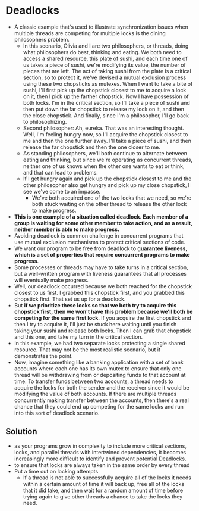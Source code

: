 # Deadlocks

- A classic example that's used to illustrate synchronization issues when multiple threads are competing for multiple locks is the dining philosophers problem.
  - In this scenario, Olivia and I are two philosophers, or threads, doing what philosophers do best, thinking and eating. We both need to access a shared resource, this plate of sushi, and each time one of us takes a piece of sushi, we're modifying its value, the number of pieces that are left. The act of taking sushi from the plate is a critical section, so to protect it, we've devised a mutual exclusion process using these two chopsticks as mutexes. When I want to take a bite of sushi, I'll first pick up the chopstick closest to me to acquire a lock on it, then I pick up the farther chopstick. Now I have possession of both locks. I'm in the critical section, so I'll take a piece of sushi and then put down the far chopstick to release my lock on it, and then the close chopstick. And finally, since I'm a philosopher, I'll go back to philosophizing.
  - Second philosopher: Ah, eureka. That was an interesting thought. Well, I'm feeling hungry now, so I'll acquire the chopstick closest to me and then the one further away. I'll take a piece of sushi, and then release the far chopstick and then the one closer to me.
  - As standing philosophers, we'll both continue to alternate between eating and thinking, but since we're operating as concurrent threads, neither one of us knows when the other one wants to eat or think, and that can lead to problems.
  - If I get hungry again and pick up the chopstick closest to me and the other philosopher also get hungry and pick up my close chopstick, I see we've come to an impasse.
    - We've both acquired one of the two locks that we need, so we're both stuck waiting on the other thread to release the other lock to make progress.
- **This is one example of a situation called deadlock. Each member of a group is waiting for some other member to take action, and as a result, neither member is able to make progress.**
- Avoiding deadlock is common challenge in concurrent programs that use mutual exclusion mechanisms to protect critical sections of code.
- We want our program to be free from deadlock to g**uarantee liveness, which is a set of properties that require concurrent programs to make progress**.
- Some processes or threads may have to take turns in a critical section, but a well-written program with liveness guarantees that all processes will eventually make progress.
-  Well, our deadlock occurred because we both reached for the chopstick closest to us first. I grabbed this chopstick first, and you grabbed this chopstick first. That set us up for a deadlock.
  - But **if we prioritize these locks so that we both try to acquire this chopstick first, then we won't have this problem because we'll both be competing for the same first lock**.  If you acquire the first chopstick and then I try to acquire it, I'll just be stuck here waiting until you finish taking your sushi and release both locks. Then I can grab that chopstick and this one, and take my turn in the critical section.
  - In this example, we had two separate locks protecting a single shared resource. That may not be the most realistic scenario, but it demonstrates the point.
- Now, imagine something like a banking application with a set of bank accounts where each one has its own mutex to ensure that only one thread will be withdrawing from or depositing funds to that account at time. To transfer funds between two accounts, a thread needs to acquire the locks for both the sender and the receiver since it would be modifying the value of both accounts. If there are multiple threads concurrently making transfer between the accounts, then there's a real chance that they could end up competing for the same locks and run into this sort of deadlock scenario.

## Solution

- as your programs grow in complexity to include more critical sections, locks, and parallel threads with intertwined dependencies, it becomes increasingly more difficult to identify and prevent potential Deadlocks.
- to ensure that locks are always taken in the same order by every thread
- Put a time out on locking attempts
  -  If a thread is not able to successfully acquire all of the locks it needs within a certain amount of time it will back up, free all of the locks that it did take, and then wait for a random amount of time before trying again to give other threads a chance to take the locks they need.
